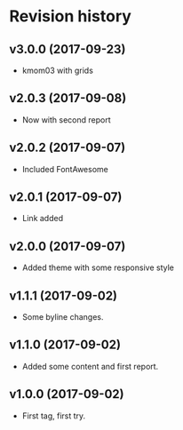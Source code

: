 Revision history
=======================================

v3.0.0 (2017-09-23)
---------------------------------------

* kmom03 with grids


v2.0.3 (2017-09-08)
---------------------------------------

* Now with second report


v2.0.2 (2017-09-07)
---------------------------------------

* Included FontAwesome


v2.0.1 (2017-09-07)
---------------------------------------

* Link added


v2.0.0 (2017-09-07)
---------------------------------------

* Added theme with some responsive style


v1.1.1 (2017-09-02)
---------------------------------------

* Some byline changes.


v1.1.0 (2017-09-02)
---------------------------------------

* Added some content and first report.


v1.0.0 (2017-09-02)
---------------------------------------

* First tag, first try.
